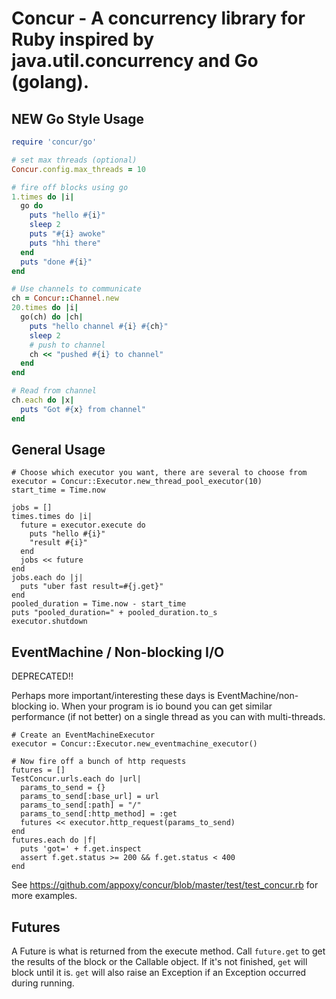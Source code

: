 # Concur - A concurrency library for Ruby inspired by java.util.concurrency and Go (golang).

## NEW Go Style Usage

```ruby
require 'concur/go'

# set max threads (optional)
Concur.config.max_threads = 10

# fire off blocks using go
1.times do |i|
  go do
    puts "hello #{i}"
    sleep 2
    puts "#{i} awoke"
    puts "hhi there"
  end
  puts "done #{i}"
end

# Use channels to communicate
ch = Concur::Channel.new
20.times do |i|
  go(ch) do |ch|
    puts "hello channel #{i} #{ch}"
    sleep 2
    # push to channel
    ch << "pushed #{i} to channel"
  end
end

# Read from channel
ch.each do |x|
  puts "Got #{x} from channel"
end
```

## General Usage

    # Choose which executor you want, there are several to choose from
    executor = Concur::Executor.new_thread_pool_executor(10)
    start_time = Time.now

    jobs = []
    times.times do |i|
      future = executor.execute do
        puts "hello #{i}"
        "result #{i}"
      end
      jobs << future
    end
    jobs.each do |j|
      puts "uber fast result=#{j.get}"
    end
    pooled_duration = Time.now - start_time
    puts "pooled_duration=" + pooled_duration.to_s
    executor.shutdown

## EventMachine / Non-blocking I/O

DEPRECATED!!

Perhaps more important/interesting these days is EventMachine/non-blocking io. When your program is io bound you can
get similar performance (if not better) on a single thread as you can with multi-threads.

    # Create an EventMachineExecutor
    executor = Concur::Executor.new_eventmachine_executor()

    # Now fire off a bunch of http requests
    futures = []
    TestConcur.urls.each do |url|
      params_to_send = {}
      params_to_send[:base_url] = url
      params_to_send[:path] = "/"
      params_to_send[:http_method] = :get
      futures << executor.http_request(params_to_send)
    end
    futures.each do |f|
      puts 'got=' + f.get.inspect
      assert f.get.status >= 200 && f.get.status < 400
    end


See https://github.com/appoxy/concur/blob/master/test/test_concur.rb for more examples.

## Futures

A Future is what is returned from the execute method. Call `future.get` to get the results of the block
or the Callable object. If it's not finished, `get` will block until it is. `get` will also raise an Exception
if an Exception occurred during running.

